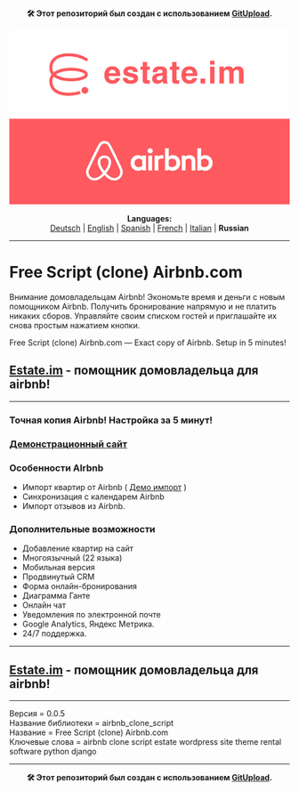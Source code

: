 <p align="center"><b>🛠️ Этот репозиторий был создан с использованием <a href="https://gitupload.com">GitUpload</a>.</b></p>
<p align="center"><a href="https://estate.im"><img src="https://github.com/markolofsen/airbnb_clone_script//blob/master/.banners/banner_ru.jpg?raw=1" /></a></p>
<p align="center"><b>Languages:</b><br /><a href="https://github.com/markolofsen/airbnb_clone_script/blob/master/README_de.md">Deutsch</a> | <a href="https://github.com/markolofsen/airbnb_clone_script/blob/master/README.md">English</a> | <a href="https://github.com/markolofsen/airbnb_clone_script/blob/master/README_es.md">Spanish</a> | <a href="https://github.com/markolofsen/airbnb_clone_script/blob/master/README_fr.md">French</a> | <a href="https://github.com/markolofsen/airbnb_clone_script/blob/master/README_it.md">Italian</a> | <b>Russian</b></p>

---

# Free Script (clone) Airbnb.com
Внимание домовладельцам Airbnb! Экономьте время и деньги с новым помощником Airbnb. Получить бронирование напрямую и не платить никаких сборов. Управляйте своим списком гостей и приглашайте их снова простым нажатием кнопки.

Free Script (clone) Airbnb.com — Exact copy of Airbnb. Setup in 5 minutes!

## <a href="https://estate.im/">Estate.im</a> - помощник домовладельца для airbnb!

<hr />

### Точная копия Airbnb! Настройка за 5 минут!
### <a href="https://demo.estate.im">Демонстрационный сайт</a>

### Особенности AIrbnb
* Импорт квартир от Airbnb ( <a href="https://estate.im/">Демо импорт</a> )
* Синхронизация с календарем Airbnb
* Импорт отзывов из Airbnb.


### Дополнительные возможности
* Добавление квартир на сайт
* Многоязычный (22 языка)
* Мобильная версия
* Продвинутый CRM
* Форма онлайн-бронирования
* Диаграмма Ганте
* Онлайн чат
* Уведомления по электронной почте
* Google Analytics, Яндекс Метрика.
* 24/7 поддержка.

<hr />

## <a href="https://estate.im/">Estate.im</a> - помощник домовладельца для airbnb!

<hr />

Версия = 0.0.5 <br />
Название библиотеки = airbnb_clone_script <br />
Название = Free Script (clone) Airbnb.com <br />
Ключевые слова = airbnb clone script estate wordpress site theme rental software python django <br />


---

<p align="center"><b>🛠️ Этот репозиторий был создан с использованием <a href="https://gitupload.com">GitUpload</a>.</b></p>